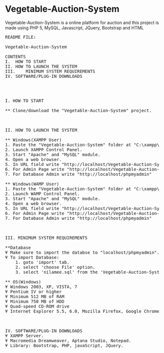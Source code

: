 # Vegetable-Auction-System
Vegetable-Auction-System is a online platform for auction and this project is made using PHP 5, MySQL, Javascript, JQuery, Bootstrap and HTML
<pre>
README FILE:

Vegetable-Auction-System

CONTENTS
I.	HOW TO START
II.	HOW TO LAUNCH THE SYSTEM
III.	MINIMUM SYSTEM REQUIREMENTS
IV.	SOFTWARE/PLUG-IN DOWNLOADS




I. HOW TO START

** Clone/download the "Vegetable-Auction-System" project.



II. HOW TO LAUNCH THE SYSTEM

** Windows(XAMPP User)
1. Paste the "Vegetable-Auction-System" folder at "C:\xampp\htdocs\" location.
2. Launch XAMPP Control Panel.
3. Start "Apache" and "MySQL" module.
4. Open a web browser.
5. In URL field write "http://localhost/Vegetable-Auction-System".
6. For Admin Page write "http://localhost/Vegetable-Auction-System/admin.php".
7. For Database Admin write "http://localhost/phpmyadmin"

** Windows(WAMP User)
1. Paste the "Vegetable-Auction-System" folder at "C:\xampp\www\" location.
2. Launch WAMP Control Panel.
3. Start "Apache" and "MySQL" module.
4. Open a web browser.
5. In URL field write "http://localhost/Vegetable-Auction-System".
6. For Admin Page write "http://localhost/Vegetable-Auction-System/admin.php".
7. For Database Admin write "http://localhost/phpmyadmin"



III. MINIMUM SYSTEM REQUIREMENTS

**Database
¥ Make sure to import the databse to "localhost/phpmyadmin".
¥ To import Database:
	1. goto 'import' tab.
	2. select 'choose File' option.
	3. select 'nilamee.sql' from the 'Vegetable-Auction-System/nilamee.sql'.

** OS(Windows)
¥ Windows 2003, XP, VISTA, 7
¥ Pentium IV or higher 
¥ Minimum 512 MB of RAM
¥ Minimum 750 MB of HDD
¥ Quad-speed CD-ROM drive
¥ Internet Explorer 5.5, 6.0, Mozilla Firefox, Google Chrome



IV. SOFTWARE/PLUG-IN DOWNLOADS 
¥ XAMPP Server.
¥ Macromedia Dreamweaver, Aptana Studio, Notepad.
¥ Library: Bootstrap, PHP, javaScript, JQuery.

</pre>
